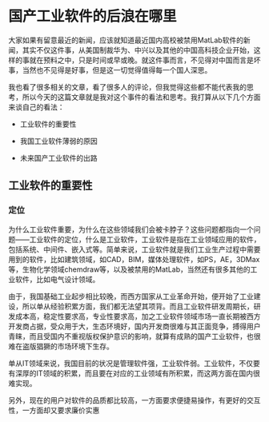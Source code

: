 # 国产工业软件的后浪在哪里

大家如果有留意最近的新闻，应该就知道最近国内高校被禁用MatLab软件的新闻，其实不仅这件事，从美国制裁华为、中兴以及其他的中国高科技企业开始，这样的事就在预料之中，只是时间或早或晚。就这件事而言，不见得对中国而言是坏事，当然也不见得是好事，但是这一切觉得值得每一个国人深思。

我也看了很多相关的文章，看了很多人的评论，但我觉得这些都不能代表我的思考，所以今天的这篇文章就是我对这个事件的看法和思考。我打算从以下几个方面来谈自己的看法：

- 工业软件的重要性

- 我国工业软件薄弱的原因
- 未来国产工业软件的出路

## 工业软件的重要性

### 定位

为什么工业软件重要，为什么在这些领域我们会被卡脖子？这些问题都指向一个问题——工业软件的定位，什么是工业软件，工业软件是指在工业领域应用的软件，包括系统、中间件、嵌入式等。简单来说，工业软件就是我们工业生产过程中需要用到的软件，比如建筑领域，如CAD，BIM，媒体处理软件，如PS，AE，3DMax等，生物化学领域chemdraw等，以及被禁用的MatLab，当然还有很多其他的工业软件，比如电气设计领域。



由于，我国基础工业起步相比较晚，而西方国家从工业革命开始，便开始了工业建设，所以单从经验积累方面，我们都无法望其项背。而且工业软件研发周期长，研发成本高，稳定性要求高，专业性要求高，加之工业软件领域市场一直长期被西方开发商占据，受众用于大，生态环境好，国内开发商很难与其正面竞争，搏得用户青睐，而且受国内不重视版权保护意识的影响，就算有成熟的国产工业软件，也很难在盗版猖獗的市场环境下生存。

单从IT领域来说，我国目前的状况是管理软件强，工业软件弱。工业软件，不仅要有深厚的IT领域的积累，而且要在对应的工业领域有所积累，而这两方面在国内很难实现。

另外，现在的用户对软件的品质都比较高，一方面要求便捷易操作，有更好的交互性，一方面却又要求廉价实惠